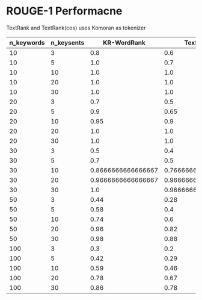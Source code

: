 # ROUGE-1 Performacne

TextRank and TextRank(cos) uses Komoran as tokenizer

| n_keywords | n_keysents | KR-WordRank | TextRank | TextRank(cos) |
| --- | --- | --- | --- | --- |
| 10 | 3 | 0.8 | 0.6 | 0.4 |
| 10 | 5 | 1.0 | 0.7 | 0.5 |
| 10 | 10 | 1.0 | 1.0 | 0.5 |
| 10 | 20 | 1.0 | 1.0 | 0.5 |
| 10 | 30 | 1.0 | 1.0 | 0.7 |
| 20 | 3 | 0.7 | 0.5 | 0.35 |
| 20 | 5 | 0.9 | 0.65 | 0.45 |
| 20 | 10 | 0.95 | 0.9 | 0.45 |
| 20 | 20 | 1.0 | 1.0 | 0.45 |
| 20 | 30 | 1.0 | 1.0 | 0.55 |
| 30 | 3 | 0.5 | 0.4 | 0.3333333333333333 |
| 30 | 5 | 0.7 | 0.5 | 0.43333333333333335 |
| 30 | 10 | 0.8666666666666667 | 0.7666666666666667 | 0.43333333333333335 |
| 30 | 20 | 0.9666666666666667 | 0.9666666666666667 | 0.4666666666666667 |
| 30 | 30 | 1.0 | 0.9666666666666667 | 0.5666666666666667 |
| 50 | 3 | 0.44 | 0.28 | 0.3 |
| 50 | 5 | 0.58 | 0.4 | 0.38 |
| 50 | 10 | 0.74 | 0.6 | 0.38 |
| 50 | 20 | 0.96 | 0.82 | 0.4 |
| 50 | 30 | 0.98 | 0.88 | 0.48 |
| 100 | 3 | 0.3 | 0.2 | 0.23 |
| 100 | 5 | 0.42 | 0.29 | 0.27 |
| 100 | 10 | 0.59 | 0.46 | 0.28 |
| 100 | 20 | 0.78 | 0.67 | 0.32 |
| 100 | 30 | 0.86 | 0.78 | 0.38 |
